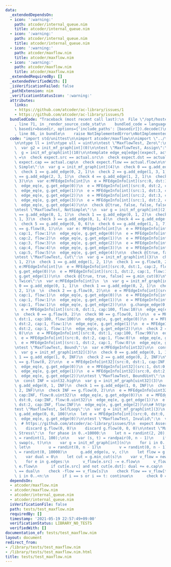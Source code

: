 ```yaml
---
data:
  _extendedDependsOn:
  - icon: ':warning:'
    path: atcoder/internal_queue.nim
    title: atcoder/internal_queue.nim
  - icon: ':warning:'
    path: atcoder/internal_queue.nim
    title: atcoder/internal_queue.nim
  - icon: ':warning:'
    path: atcoder/maxflow.nim
    title: atcoder/maxflow.nim
  - icon: ':warning:'
    path: atcoder/maxflow.nim
    title: atcoder/maxflow.nim
  _extendedRequiredBy: []
  _extendedVerifiedWith: []
  _isVerificationFailed: false
  _pathExtension: nim
  _verificationStatusIcon: ':warning:'
  attributes:
    links:
    - https://github.com/atcoder/ac-library/issues/1
    - https://github.com/atcoder/ac-library/issues/5
  bundledCode: "Traceback (most recent call last):\n  File \"/opt/hostedtoolcache/Python/3.9.6/x64/lib/python3.9/site-packages/onlinejudge_verify/documentation/build.py\"\
    , line 71, in _render_source_code_stat\n    bundled_code = language.bundle(stat.path,\
    \ basedir=basedir, options={'include_paths': [basedir]}).decode()\n  File \"/opt/hostedtoolcache/Python/3.9.6/x64/lib/python3.9/site-packages/onlinejudge_verify/languages/nim.py\"\
    , line 86, in bundle\n    raise NotImplementedError\nNotImplementedError\n"
  code: "import std/unittest\n\nimport atcoder/maxflow\n\nimport \"../test/utils/random.nim\"\
    \n\ntype ll = int\ntype ull = uint\n\ntest \"MaxflowTest, Zero\":\n  var g1: MFGraph[int]\n\
    \  var g2 = init_mf_graph[int](0)\n\ntest \"MaxflowTest, Assign\":\n  var g: MFGraph[int]\n\
    \  g = init_mf_graph[int](10)\n\ntemplate edge_eq[edge](expect, actual: edge)\
    \ =\n  check expect.src == actual.src\n  check expect.dst == actual.dst\n  check\
    \ expect.cap == actual.cap\n  check expect.flow == actual.flow\n\ntest \"MaxflowTest,\
    \ Simple\":\n  var g = init_mf_graph[int](4)\n  check 0 == g.add_edge(0, 1, 1)\n\
    \  check 1 == g.add_edge(0, 2, 1)\n  check 2 == g.add_edge(1, 3, 1)\n  check 3\
    \ == g.add_edge(2, 3, 1)\n  check 4 == g.add_edge(1, 2, 1)\n  check 2 == g.flow(0,\
    \ 3)\n\n  var e:MFEdgeInfo[int]\n  e = MFEdgeInfo[int](src:0, dst:1, cap:1, flow:1)\n\
    \  edge_eq(e, g.get_edge(0))\n  e = MFEdgeInfo[int](src:0, dst:2, cap:1, flow:1)\n\
    \  edge_eq(e, g.get_edge(1))\n  e = MFEdgeInfo[int](src:1, dst:3, cap:1, flow:1)\n\
    \  edge_eq(e, g.get_edge(2))\n  e = MFEdgeInfo[int](src:2, dst:3, cap:1, flow:1)\n\
    \  edge_eq(e, g.get_edge(3))\n  e = MFEdgeInfo[int](src:1, dst:2, cap:1, flow:0)\n\
    \  edge_eq(e, g.get_edge(4))\n\n  check @[true, false, false, false] == g.min_cut(0)\n\
    \ntest \"MaxflowTest, NotSimple\":\n  var g = init_mf_graph[int](2)\n  check 0\
    \ == g.add_edge(0, 1, 1)\n  check 1 == g.add_edge(0, 1, 2)\n  check 2 == g.add_edge(0,\
    \ 1, 3)\n  check 3 == g.add_edge(0, 1, 4)\n  check 4 == g.add_edge(0, 1, 5)\n\
    \  check 5 == g.add_edge(0, 0, 6)\n  check 6 == g.add_edge(1, 1, 7)\n  check 15\
    \ == g.flow(0, 1)\n\n  var e: MFEdgeInfo[int]\n  e = MFEdgeInfo[int](src:0, dst:1,\
    \ cap:1, flow:1)\n  edge_eq(e, g.get_edge(0))\n  e = MFEdgeInfo[int](src:0, dst:1,\
    \ cap:2, flow:2)\n  edge_eq(e, g.get_edge(1))\n  e = MFEdgeInfo[int](src:0, dst:1,\
    \ cap:3, flow:3)\n  edge_eq(e, g.get_edge(2))\n  e = MFEdgeInfo[int](src:0, dst:1,\
    \ cap:4, flow:4)\n  edge_eq(e, g.get_edge(3))\n  e = MFEdgeInfo[int](src:0, dst:1,\
    \ cap:5, flow:5)\n  edge_eq(e, g.get_edge(4))\n\n  check @[true, false] == g.min_cut(0)\n\
    \ntest \"MaxflowTest, Cut\":\n  var g = init_mf_graph[int](3)\n  check 0 == g.add_edge(0,\
    \ 1, 2)\n  check 1 == g.add_edge(1, 2, 1)\n  check 1 == g.flow(0, 2)\n\n  var\
    \ e:MFEdgeInfo[int]\n  e = MFEdgeInfo[int](src:0, dst:1, cap:2, flow:1)\n  edge_eq(e,\
    \ g.get_edge(0))\n  e = MFEdgeInfo[int](src:1, dst:2, cap:1, flow:1)\n  edge_eq(e,\
    \ g.get_edge(1))\n\n  check @[true, true, false] == g.min_cut(0)\n\ntest \"MaxflowTest,\
    \ Twice\":\n  var e:MFEdgeInfo[int]\n  \n  var g = init_mf_graph[int](3)\n  check\
    \ 0 == g.add_edge(0, 1, 1)\n  check 1 == g.add_edge(0, 2, 1)\n  check 2 == g.add_edge(1,\
    \ 2, 1)\n  \n  check 2 == g.flow(0, 2)\n\n  e = MFEdgeInfo[int](src:0, dst:1,\
    \ cap:1, flow:1)\n  edge_eq(e, g.get_edge(0))\n  e = MFEdgeInfo[int](src:0, dst:2,\
    \ cap:1, flow:1)\n  edge_eq(e, g.get_edge(1))\n  e = MFEdgeInfo[int](src:1, dst:2,\
    \ cap:1, flow:1)\n  edge_eq(e, g.get_edge(2))\n\n  g.change_edge(0, 100, 10)\n\
    \  e = MFEdgeInfo[int](src:0, dst:1, cap:100, flow:10)\n  edge_eq(e, g.get_edge(0))\n\
    \n  check 0 == g.flow(0, 2)\n  check 90 == g.flow(0, 1)\n\n  e = MFEdgeInfo[int](src:0,\
    \ dst:1, cap:100, flow:100)\n  edge_eq(e, g.get_edge(0))\n  e = MFEdgeInfo[int](src:0,\
    \ dst:2, cap:1, flow:1)\n  edge_eq(e, g.get_edge(1))\n  e = MFEdgeInfo[int](src:1,\
    \ dst:2, cap:1, flow:1)\n  edge_eq(e, g.get_edge(2))\n\n  check 2 == g.flow(2,\
    \ 0)\n\n  e = MFEdgeInfo[int](src:0, dst:1, cap:100, flow:99)\n  edge_eq(e, g.get_edge(0))\n\
    \  e = MFEdgeInfo[int](src:0, dst:2, cap:1, flow:0)\n  edge_eq(e, g.get_edge(1))\n\
    \  e = MFEdgeInfo[int](src:1, dst:2, cap:1, flow:0)\n  edge_eq(e, g.get_edge(2))\n\
    \ntest \"MaxflowTest, Bound\":\n  var e:MFEdgeInfo[int32]\n\n  const INF = int32.high\n\
    \  var g = init_mf_graph[int32](3)\n  check 0 == g.add_edge(0, 1, INF)\n  check\
    \ 1 == g.add_edge(1, 0, INF)\n  check 2 == g.add_edge(0, 2, INF)\n\n  check INF\
    \ == g.flow(0, 2)\n\n  e = MFEdgeInfo[int32](src:0, dst:1, cap:INF, flow:0.int32)\n\
    \  edge_eq(e, g.get_edge(0))\n  e = MFEdgeInfo[int32](src:1, dst:0, cap:INF, flow:0.int32)\n\
    \  edge_eq(e, g.get_edge(1))\n  e = MFEdgeInfo[int32](src:0, dst:2, cap:INF, flow:INF)\n\
    \  edge_eq(e, g.get_edge(2))\n\ntest \"MaxflowTest, BoundUint\":\n  var e:MFEdgeInfo[uint32]\n\
    \n  const INF = uint32.high\n  var g = init_mf_graph[uint32](3)\n  check 0 ==\
    \ g.add_edge(0, 1, INF)\n  check 1 == g.add_edge(1, 0, INF)\n  check 2 == g.add_edge(0,\
    \ 2, INF)\n\n  check INF == g.flow(0, 2)\n\n  e = MFEdgeInfo[uint32](src:0, dst:1,\
    \ cap:INF, flow:0.uint32)\n  edge_eq(e, g.get_edge(0))\n  e = MFEdgeInfo[uint32](src:1,\
    \ dst:0, cap:INF, flow:0.uint32)\n  edge_eq(e, g.get_edge(1))\n  e = MFEdgeInfo[uint32](src:0,\
    \ dst:2, cap:INF, flow:INF)\n  edge_eq(e, g.get_edge(2))\n\n# https://github.com/atcoder/ac-library/issues/1\n\
    test \"MaxflowTest, SelfLoop\":\n  var g = init_mf_graph[int](3)\n  check 0 ==\
    \ g.add_edge(0, 0, 100)\n\n  let e = MFEdgeInfo[int](src:0, dst:0, cap:100, flow:0)\n\
    \  edge_eq(e, g.get_edge(0))\n\ntest \"MaxflowTest, Invalid\":\n  var g = init_mf_graph[int](2)\n\
    \  # https://github.com/atcoder/ac-library/issues/5\n  expect AssertionError:\n\
    \    discard g.flow(0, 0)\n    discard g.flow(0, 0, 0)\n\ntest \"MaxflowTest,\
    \ Stress\":\n  for phase in 0..<10000:\n    let n = randint(2, 20);\n    let m\
    \ = randint(1, 100);\n\n    var (s, t) = randpair(0, n - 1)\n    if randbool():\
    \ swap(s, t)\n\n    var g = init_mf_graph[int](n)\n    for i in 0..<m:\n     \
    \ let\n        u = randint(0, n - 1)\n        v = randint(0, n - 1)\n        c\
    \ = randint(0, 10000)\n      g.add_edge(u, v, c)\n    let flow = g.flow(s, t)\n\
    \    var dual = 0\n    let cut = g.min_cut(s)\n    var v_flow = newSeq[int](n)\n\
    \    for e in g.edges:\n      v_flow[e.src] -= e.flow\n      v_flow[e.dst] +=\
    \ e.flow\n      if cut[e.src] and not cut[e.dst]: dual += e.cap\n    check flow\
    \ == dual\n    check -flow == v_flow[s]\n    check flow == v_flow[t]\n    for\
    \ i in 0..<n:\n      if i == s or i == t: continue\n      check 0 == v_flow[i]\n"
  dependsOn:
  - atcoder/maxflow.nim
  - atcoder/maxflow.nim
  - atcoder/internal_queue.nim
  - atcoder/internal_queue.nim
  isVerificationFile: false
  path: tests/test_maxflow.nim
  requiredBy: []
  timestamp: '2021-05-19 22:57:49+09:00'
  verificationStatus: LIBRARY_NO_TESTS
  verifiedWith: []
documentation_of: tests/test_maxflow.nim
layout: document
redirect_from:
- /library/tests/test_maxflow.nim
- /library/tests/test_maxflow.nim.html
title: tests/test_maxflow.nim
---
```

